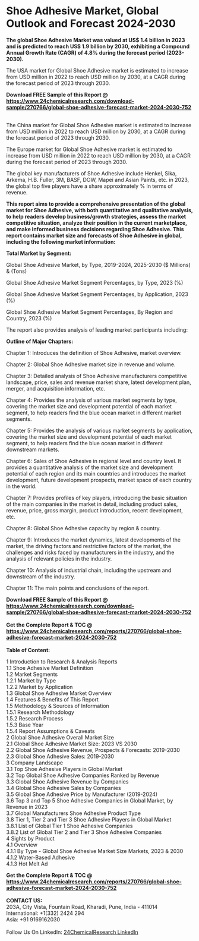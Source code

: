 <h1>Shoe Adhesive Market, Global Outlook and Forecast 2024-2030</h1><p><strong>The global Shoe Adhesive Market was valued at US$ 1.4 billion in 2023 and is predicted to reach US$ 1.9 billion by 2030, exhibiting a Compound Annual Growth Rate (CAGR) of 4.8% during the forecast period (2023-2030).</strong></p><p>
</p><p>The USA market for Global Shoe Adhesive market is estimated to increase from USD million in 2022 to reach USD million by 2030, at a CAGR during the forecast period of 2023 through 2030.</p><div><b>Download FREE Sample of this Report @ 
            <a href="https://www.24chemicalresearch.com/download-sample/270766/global-shoe-adhesive-forecast-market-2024-2030-752">
            https://www.24chemicalresearch.com/download-sample/270766/global-shoe-adhesive-forecast-market-2024-2030-752</a></b></div><br><p>
</p><p>The China market for Global Shoe Adhesive market is estimated to increase from USD million in 2022 to reach USD million by 2030, at a CAGR during the forecast period of 2023 through 2030.</p><p>
</p><p>The Europe market for Global Shoe Adhesive market is estimated to increase from USD million in 2022 to reach USD million by 2030, at a CAGR during the forecast period of 2023 through 2030.</p><p>
</p><p>The global key manufacturers of Shoe Adhesive include Henkel, Sika, Arkema, H.B. Fuller, 3M, BASF, DOW, Mapei and Asian Paints, etc. in 2023, the global top five players have a share approximately % in terms of revenue.</p><p>
<strong>This report aims to provide a comprehensive presentation of the global market for Shoe Adhesive, with both quantitative and qualitative analysis, to help readers develop business/growth strategies, assess the market competitive situation, analyze their position in the current marketplace, and make informed business decisions regarding Shoe Adhesive. This report contains market size and forecasts of Shoe Adhesive in global, including the following market information:</strong></p><p>
</p><p>
<strong>Total Market by Segment:</strong></p><p>
Global Shoe Adhesive Market, by Type, 2019-2024, 2025-2030 ($ Millions) &amp; (Tons)</p><p>
Global Shoe Adhesive Market Segment Percentages, by Type, 2023 (%)</p><p>
</p><p>
Global Shoe Adhesive Market Segment Percentages, by Application, 2023 (%)</p><p>
</p><p>
Global Shoe Adhesive Market Segment Percentages, By Region and Country, 2023 (%)</p><p>
</p><p>
The report also provides analysis of leading market participants including:</p><p>
</p><p>
</p><p>
</p><p><strong>Outline of Major Chapters:</strong></p><p>
</p><p>Chapter 1: Introduces the definition of Shoe Adhesive, market overview.</p><p>
Chapter 2: Global Shoe Adhesive market size in revenue and volume.</p><p>
Chapter 3: Detailed analysis of Shoe Adhesive manufacturers competitive landscape, price, sales and revenue market share, latest development plan, merger, and acquisition information, etc.</p><p>
Chapter 4: Provides the analysis of various market segments by type, covering the market size and development potential of each market segment, to help readers find the blue ocean market in different market segments.</p><p>
Chapter 5: Provides the analysis of various market segments by application, covering the market size and development potential of each market segment, to help readers find the blue ocean market in different downstream markets.</p><p>
Chapter 6: Sales of Shoe Adhesive in regional level and country level. It provides a quantitative analysis of the market size and development potential of each region and its main countries and introduces the market development, future development prospects, market space of each country in the world.</p><p>
Chapter 7: Provides profiles of key players, introducing the basic situation of the main companies in the market in detail, including product sales, revenue, price, gross margin, product introduction, recent development, etc.</p><p>
Chapter 8: Global Shoe Adhesive capacity by region &amp; country.</p><p>
Chapter 9: Introduces the market dynamics, latest developments of the market, the driving factors and restrictive factors of the market, the challenges and risks faced by manufacturers in the industry, and the analysis of relevant policies in the industry.</p><p>
Chapter 10: Analysis of industrial chain, including the upstream and downstream of the industry.</p><p>
Chapter 11: The main points and conclusions of the report.</p><div><b>Download FREE Sample of this Report @ 
            <a href="https://www.24chemicalresearch.com/download-sample/270766/global-shoe-adhesive-forecast-market-2024-2030-752">
            https://www.24chemicalresearch.com/download-sample/270766/global-shoe-adhesive-forecast-market-2024-2030-752</a></b></div><br><div><b>Get the Complete Report & TOC @ 
            <a href="https://www.24chemicalresearch.com/reports/270766/global-shoe-adhesive-forecast-market-2024-2030-752">
            https://www.24chemicalresearch.com/reports/270766/global-shoe-adhesive-forecast-market-2024-2030-752</a></b></div><br>
            <b>Table of Content:</b><p>1 Introduction to Research & Analysis Reports<br />
    1.1 Shoe Adhesive Market Definition<br />
    1.2 Market Segments<br />
        1.2.1 Market by Type<br />
        1.2.2 Market by Application<br />
    1.3 Global Shoe Adhesive Market Overview<br />
    1.4 Features & Benefits of This Report<br />
    1.5 Methodology & Sources of Information<br />
        1.5.1 Research Methodology<br />
        1.5.2 Research Process<br />
        1.5.3 Base Year<br />
        1.5.4 Report Assumptions & Caveats<br />
2 Global Shoe Adhesive Overall Market Size<br />
    2.1 Global Shoe Adhesive Market Size: 2023 VS 2030<br />
    2.2 Global Shoe Adhesive Revenue, Prospects & Forecasts: 2019-2030<br />
    2.3 Global Shoe Adhesive Sales: 2019-2030<br />
3 Company Landscape<br />
    3.1 Top Shoe Adhesive Players in Global Market<br />
    3.2 Top Global Shoe Adhesive Companies Ranked by Revenue<br />
    3.3 Global Shoe Adhesive Revenue by Companies<br />
    3.4 Global Shoe Adhesive Sales by Companies<br />
    3.5 Global Shoe Adhesive Price by Manufacturer (2019-2024)<br />
    3.6 Top 3 and Top 5 Shoe Adhesive Companies in Global Market, by Revenue in 2023<br />
    3.7 Global Manufacturers Shoe Adhesive Product Type<br />
    3.8 Tier 1, Tier 2 and Tier 3 Shoe Adhesive Players in Global Market<br />
        3.8.1 List of Global Tier 1 Shoe Adhesive Companies<br />
        3.8.2 List of Global Tier 2 and Tier 3 Shoe Adhesive Companies<br />
4 Sights by Product<br />
    4.1 Overview<br />
        4.1.1 By Type - Global Shoe Adhesive Market Size Markets, 2023 & 2030<br />
        4.1.2 Water-Based Adhesive<br />
        4.1.3 Hot Melt Ad</p><div><b>Get the Complete Report & TOC @ 
            <a href="https://www.24chemicalresearch.com/reports/270766/global-shoe-adhesive-forecast-market-2024-2030-752">
            https://www.24chemicalresearch.com/reports/270766/global-shoe-adhesive-forecast-market-2024-2030-752</a></b></div><br><b>CONTACT US:</b><br>
            203A, City Vista, Fountain Road, Kharadi, Pune, India - 411014<br>
            International: +1(332) 2424 294<br>
            Asia: +91 9169162030 <br><br>
            Follow Us On LinkedIn: <a href="https://www.linkedin.com/company/24chemicalresearch/">24ChemicalResearch LinkedIn</a>